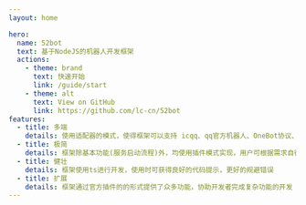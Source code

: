 ```yaml
---
layout: home

hero:
  name: 52bot
  text: 基于NodeJS的机器人开发框架
  actions:
    - theme: brand
      text: 快速开始
      link: /guide/start
    - theme: alt
      text: View on GitHub
      link: https://github.com/lc-cn/52bot
features:
  - title: 多端
    details: 使用适配器的模式，使得框架可以支持 icqq、qq官方机器人、OneBot协议、钉钉机器人、Discord机器人.(未来逐渐支持其他机器人)
  - title: 极简
    details: 框架除基本功能(服务启动流程)外，均使用插件模式实现，用户可根据需求自行设计框架功能
  - title: 健壮
    details: 框架使用ts进行开发，使用时可获得良好的代码提示，更好的规避错误
  - title: 扩展
    details: 框架通过官方插件的的形式提供了众多功能，协助开发者完成复杂功能的开发
---
```


